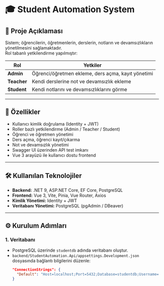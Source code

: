 # 🎓 Student Automation System
## 📌 Proje Açıklaması
Sistem; öğrencilerin, öğretmenlerin, derslerin, notların ve devamsızlıkların yönetilmesini sağlamaktadır.  
Rol tabanlı yetkilendirme yapılmıştır:  

| Rol      | Yetkiler |
|----------|----------|
| **Admin**    | Öğrenci/öğretmen ekleme, ders açma, kayıt yönetimi |
| **Teacher**  | Kendi derslerine not ve devamsızlık ekleme |
| **Student**  | Kendi notlarını ve devamsızlıklarını görme |

---

## 🚀 Özellikler
- Kullanıcı kimlik doğrulama (Identity + JWT)
- Roller bazlı yetkilendirme (Admin / Teacher / Student)
- Öğrenci ve öğretmen yönetimi
- Ders açma, öğrenci kayıt/çıkarma
- Not ve devamsızlık yönetimi
- Swagger UI üzerinden API test imkanı
- Vue 3 arayüzü ile kullanıcı dostu frontend

---

## 🛠️ Kullanılan Teknolojiler
- **Backend:** .NET 9, ASP.NET Core, EF Core, PostgreSQL
- **Frontend:** Vue 3, Vite, Pinia, Vue Router, Axios
- **Kimlik Yönetimi:** Identity + JWT
- **Veritabanı Yönetimi:** PostgreSQL (pgAdmin / DBeaver)

---

## ⚙️ Kurulum Adımları

### 1. Veritabanı
- PostgreSQL üzerinde `studentdb` adında veritabanı oluştur.  
- `backend/StudentAutomation.Api/appsettings.Development.json` dosyasında bağlantı bilgilerini düzenle:  
  ```json
  "ConnectionStrings": {
    "Default": "Host=localhost;Port=5432;Database=studentdb;Username=postgres;Password=34Nz1556"
  }

